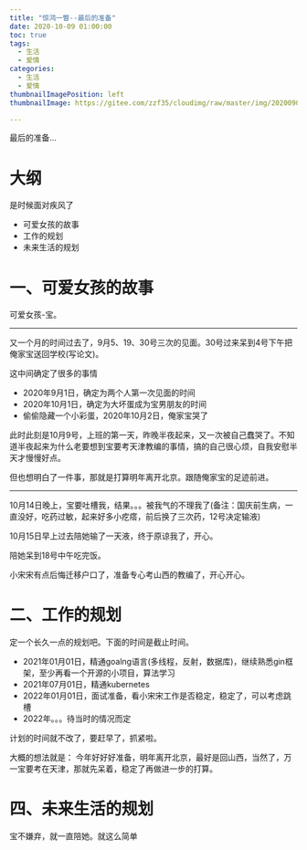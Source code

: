 ```yaml
---
title: "惊鸿一瞥--最后的准备"
date: 2020-10-09 01:00:00
toc: true
tags:
  - 生活
  - 爱情
categories:
  - 生活
  - 爱情
thumbnailImagePosition: left
thumbnailImage: https://gitee.com/zzf35/cloudimg/raw/master/img/20200902102513.jpg

---
```


最后的准备...

<!--more-->

# 大纲

是时候面对疾风了

- 可爱女孩的故事
- 工作的规划
- 未来生活的规划



# 一、可爱女孩的故事

可爱女孩-宝。

------

又一个月的时间过去了，9月5、19、30号三次的见面。30号过来呆到4号下午把俺家宝送回学校(写论文)。

这中间确定了很多的事情
 - 2020年9月1日，确定为两个人第一次见面的时间
 - 2020年10月1日，确定为大坏蛋成为宝男朋友的时间
 - 偷偷隐藏一个小彩蛋，2020年10月2日，俺家宝哭了

此时此刻是10月9号，上班的第一天，昨晚半夜起来，又一次被自己蠢哭了。不知道半夜起来为什么老要想到宝要考天津教编的事情，搞的自己很心烦，自我安慰半天才慢慢好点。

但也想明白了一件事，那就是打算明年离开北京。跟随俺家宝的足迹前进。

------

10月14日晚上，宝要吐槽我，结果。。。被我气的不理我了(备注：国庆前生病，一直没好，吃药过敏，起来好多小疙瘩，前后换了三次药，12号决定输液)

10月15日早上过去陪她输了一天液，终于原谅我了，开心。

陪她呆到18号中午吃完饭。

小宋宋有点后悔迁移户口了，准备专心考山西的教编了，开心开心。



# 二、工作的规划

定一个长久一点的规划吧。下面的时间是截止时间。

- 2021年01月01日，精通goalng语言(多线程，反射，数据库)，继续熟悉gin框架，至少再看一个开源的小项目，算法学习
- 2021年07月01日，精通kubernetes
- 2022年01月01日，面试准备，看小宋宋工作是否稳定，稳定了，可以考虑跳槽
- 2022年。。。待当时的情况而定

计划的时间就不改了，要赶早了，抓紧啦。

大概的想法就是：
  今年好好好准备，明年离开北京，最好是回山西，当然了，万一宝要考在天津，那就先呆着，稳定了再做进一步的打算。


# 四、未来生活的规划

宝不嫌弃，就一直陪她。就这么简单



















